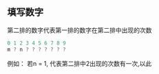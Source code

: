 ## 填写数字

第二排的数字代表第一排的数字在第二排中出现的次数

```js
0 1 2 3 4 5 6 7 8 9
m ? n ? ? ? ? ? ? ?
```

例如：
    若n = 1, 代表第二排中2出现的次数有一次,以此
